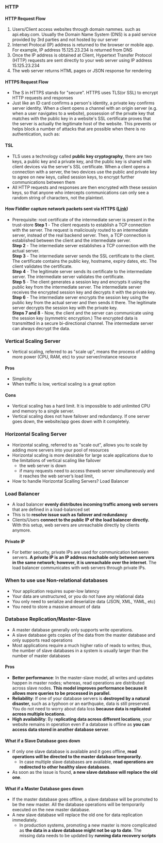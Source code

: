 ### HTTP
#### HTTP Request Flow
1. Users/Client access websites through domain nammes. such as api.ebay.com. Usually the Domain Name System (DNS) is a paid service provided by 3rd parties and not hosted by our server
2. Internet Protocal (IP) address is returned to the browser or mobile app.  For example, IP address 15.125.23.234 is returned from DNS
3. Once the IP address is obtained at Client, Hypertext Transfer Protocol (HTTP) requests are sent directly to your web server using IP address 15.125.23.234
4. The web server returns HTML pages or JSON response for rendering
#### HTTPS Request Flow
- The S in HTTPS stands for "secure". HTTPS uses TLS(or SSL) to encrypt HTTP requests and responses
- Just like an ID card confirms a person's identity, a private key confirms server identity. When a client opens a channel with an origin server (e.g. when a user navigates to a website), possession of the private key that matches with the public key in a website's SSL certificate proves that the server is actually the legitimate host of the website. This prevents or helps block a number of attacks that are possible when there is no authentication, such as:
#### TSL
- TLS uses a technology called  **public key cryptography**, there are two  keys, a public key and a private key, and the public key is shared with client devices via the server's SSL certificate. When a client opens a connection with a server, the two devices use the public and private key to agree on new keys, called  session keys, to encrypt further communications between them
- All HTTP requests and responses are then encrypted with these session keys, so that anyone who intercepts communications can only see a random string of characters, not the plaintext.
#### How Fiddler capture network packets sent via HTTPS ([Link](https://blog.bytebytego.com/p/ep21-is-https-safe-also?utm_source=substack&utm_medium=email))
- Prerequisite: root certificate of the intermediate server is present in the trust-store
**Step 1** - The client requests to establish a TCP connection with the server. The request is maliciously routed to an intermediate server, instead of the real backend server. Then, a TCP connection is established between the client and the intermediate server.  
**Step 2** - The intermediate server establishes a TCP connection with the actual server.  
**Step 3** - The intermediate server sends the SSL certificate to the client. The certificate contains the public key, hostname, expiry dates, etc. The client validates the certificate.  
**Step 4** - The legitimate server sends its certificate to the intermediate server. The intermediate server validates the certificate.  
**Step 5** - The client generates a session key and encrypts it using the public key from the intermediate server. The intermediate server receives the encrypted session key and decrypts it with the private key.  
**Step 6** - The intermediate server encrypts the session key using the public key from the actual server and then sends it there. The legitimate server decrypts the session key with the private key.  
**Steps 7 and 8** - Now, the client and the server can communicate using the session key (symmetric encryption.) The encrypted data is transmitted in a secure bi-directional channel. The intermediate server can always decrypt the data.

### Vertical Scaling Server
-  Vertical scaling, referred to as "scale up", means the process of adding more power (CPU, RAM, etc) to your server/instance resource
#### Pros
- Simplicity
- When traffic is low, vertical scaling is a great option
#### Cons
- Vertical scaling has a hard limit. It is impossible to add unlimited CPU and memory to a
single server.
-  Vertical scaling does not have failover and redundancy. If one server goes down, the
website/app goes down with it completely.
### Horizontal Scaling Server
- Horizontal scaling, referred to as "scale out", allows you to scale by adding more servers into your pool of resources
- Horizontal scaling is more desirable for large scale applications due to the limitations of vertical scaling like failover
	- the web server is down
	- if many requests need to access theweb server simultaneously and it reaches the web server’s load limit,
- How to handle Horizontal Scalling Servers? Load Balancer
### Load Balancer
- A load balancer **evenly distributes incoming traffic among web servers** that are defined in a load-balanced set
- This is to **resolve issue such as failover and redundancy**
- Clients/Users **connect to the public IP of the load balancer directly.** With this setup, web servers are unreachable directly by clients anymore. 
#### Private IP
- For better security, private IPs are used for communication between servers. **A private IP is an IP address reachable only between servers in the same network; however, it is unreachable over the internet**. The load balancer communicates with web servers through private IPs.


### When to use use Non-relational databases
- Your application requires super-low latency
- Your data are unstructured, or you do not have any relational data
- You only need to serialize and deserialize data (JSON, XML, YAML, etc)
- You need to store a massive amount of data
### Database Replication/Master-Slave
- A master database generally only supports write operations. 
- A slave database gets copies of the data from the master database and only supports read operations
- Most applications require a much higher ratio of reads to writes; thus, the number of slave databases in a system is usually larger than the number of master databases
#### Pros
- **Better performance**: In the master-slave model, all writes and updates happen in master nodes; whereas, read operations are distributed across slave nodes. **This model improves performance because it allows more queries to be processed in parallel.**
- **Reliability**: If one of your database servers is **destroyed by a natural disaster,** such as a typhoon or an earthquake, data is still preserved. You do not need to worry about data loss **because data is replicated across multiple locations.**
- **High availability**: By r**eplicating data across different locations**, your website remains in operation even if a database is offline as **you can access data stored in another database server**.
#### What if a Slave Database goes down
- If only one slave database is available and it goes offline, **read operations will be directed to the master database temporarily**. 
	- In case multiple slave databases are available, **read operations are redirected to other healthy slave databases**.
- As soon as the issue is found, **a new slave database will replace the old one**. 
#### What if a Master Database goes down
- If the master database goes offline, a slave database will be promoted to be the new master. All the database operations will be temporarily executed on the new master database.
- A new slave database will replace the old one for data replication immediately.
	- In production systems, promoting a new master is more complicated as **the data in a slave database might not be up to date**. The missing data needs to be updated by **running data recovery scripts**
<!--stackedit_data:
eyJoaXN0b3J5IjpbLTkyODg4MzI0MSw0NjM5MDgxNSwxNzYxMT
MxNDcxLDc4NTkxODYzMCw1OTIwOTA3NjYsMTkzNjQ5MjY3LDcz
MDk5ODExNl19
-->